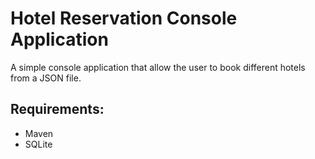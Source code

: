 # Hotel Reservation Console Application
A simple console application that allow the user to book different hotels from a JSON file.

## Requirements:
- Maven
- SQLite
